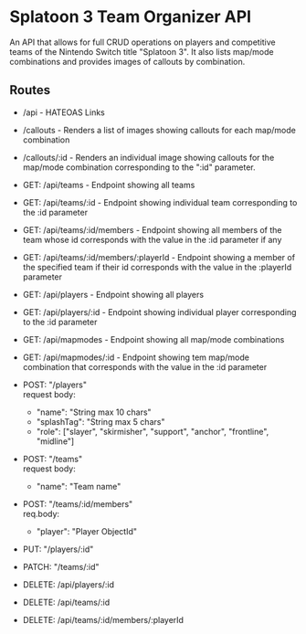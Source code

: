 # Splatoon 3 Team Organizer API
An API that allows for full CRUD operations on players and competitive teams of the Nintendo Switch title "Splatoon 3".  It also lists map/mode combinations and provides images of callouts by combination.
## Routes
- /api - HATEOAS Links
  
- /callouts - Renders a list of images showing callouts for each map/mode combination

- /callouts/:id - Renders an individual image showing callouts for the map/mode combination corresponding to the ":id" parameter.

- GET: /api/teams - Endpoint showing all teams

- GET: /api/teams/:id - Endpoint showing individual team corresponding to the :id parameter

- GET: /api/teams/:id/members - Endpoint showing all members of the team whose id corresponds with the value in the :id parameter if any

- GET: /api/teams/:id/members/:playerId - Endpoint showing a member of the specified team if their id corresponds with the value in the :playerId parameter

- GET: /api/players - Endpoint showing all players

- GET: /api/players/:id - Endpoint showing individual player corresponding to the :id parameter

- GET: /api/mapmodes - Endpoint showing all map/mode combinations

- GET: /api/mapmodes/:id - Endpoint showing tem map/mode combination that corresponds with the value in the :id parameter

- POST: "/players"<br>
request body:
  - "name": "String max 10 chars"
  - "splashTag": "String max 5 chars"
  - "role": ["slayer", "skirmisher", "support", "anchor", "frontline", "midline"]

- POST: "/teams"<br>
request body:
  - "name": "Team name"

- POST: "/teams/:id/members"<br>
req.body: 
  - "player": "Player ObjectId"

- PUT: "/players/:id"

- PATCH: "/teams/:id"

- DELETE: /api/players/:id

- DELETE: /api/teams/:id

- DELETE: /api/teams/:id/members/:playerId
